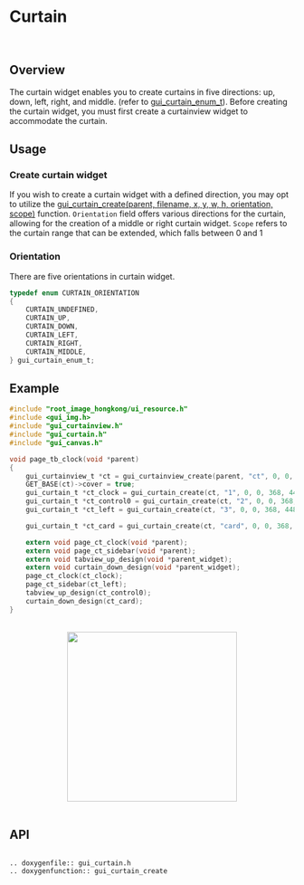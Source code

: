 # Curtain
<br>

## Overview

The curtain widget enables you to create curtains in five directions: up, down, left, right, and middle. (refer to [gui_curtain_enum_t](#gui_curtain_enum_t)). Before creating the curtain widget, you must first create a curtainview widget to accommodate the curtain.

## Usage

### Create curtain widget

If you wish to create a curtain widget with a defined direction, you may opt to utilize the [gui_curtain_create(parent, filename, x, y, w, h, orientation, scope)](#gui_curtain_create) function.
`Orientation` field offers various directions for the curtain, allowing for the creation of a middle or right curtain widget.
`Scope` refers to the curtain range that can be extended, which falls between 0 and 1

<span id = "gui_curtain_enum_t">

### Orientation

</span>

There are five orientations in curtain widget.

```c
typedef enum CURTAIN_ORIENTATION
{
    CURTAIN_UNDEFINED,
    CURTAIN_UP,
    CURTAIN_DOWN,
    CURTAIN_LEFT,
    CURTAIN_RIGHT,
    CURTAIN_MIDDLE,
} gui_curtain_enum_t;
```



## Example

```c
#include "root_image_hongkong/ui_resource.h"
#include <gui_img.h>
#include "gui_curtainview.h"
#include "gui_curtain.h"
#include "gui_canvas.h"

void page_tb_clock(void *parent)
{
    gui_curtainview_t *ct = gui_curtainview_create(parent, "ct", 0, 0, 368, 448);
    GET_BASE(ct)->cover = true;
    gui_curtain_t *ct_clock = gui_curtain_create(ct, "1", 0, 0, 368, 448, CURTAIN_MIDDLE, 1);
    gui_curtain_t *ct_control0 = gui_curtain_create(ct, "2", 0, 0, 368, 448, CURTAIN_UP, 1);
    gui_curtain_t *ct_left = gui_curtain_create(ct, "3", 0, 0, 368, 448, CURTAIN_LEFT, 0.65f);

    gui_curtain_t *ct_card = gui_curtain_create(ct, "card", 0, 0, 368, 448, CURTAIN_DOWN, 1);

    extern void page_ct_clock(void *parent);
    extern void page_ct_sidebar(void *parent);
    extern void tabview_up_design(void *parent_widget);
    extern void curtain_down_design(void *parent_widget);
    page_ct_clock(ct_clock);
    page_ct_sidebar(ct_left);
    tabview_up_design(ct_control0);
    curtain_down_design(ct_card);
}
```

<br>
<div style="text-align: center"><img src="https://foruda.gitee.com/images/1699869962427925475/4a382788_10641540.png" width = "300" /></div>
<br>

<span id="gui_curtain_create">

## API

</span>

```eval_rst

.. doxygenfile:: gui_curtain.h
.. doxygenfunction:: gui_curtain_create
```